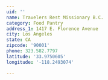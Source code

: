 ```yaml
---
uid: ''
name: Travelers Rest Missionary B.C.
category: Food Pantry
address_1: 1417 E. Florence Avenue
city: Los Angeles
state: CA
zipcode: '90001'
phone: 323.582.7797
latitude: '33.9750605'
longitude: '-118.2493074'

---
```

